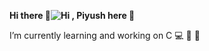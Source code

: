 ****Hi there 👋![Hi](https://user-images.githubusercontent.com/109795757/189483704-9aa4fa61-e793-4bde-a1ce-a9431b157f85.gif)
, Piyush here :boy:****

I’m currently learning and working on C :computer: 🔭 🌱 

